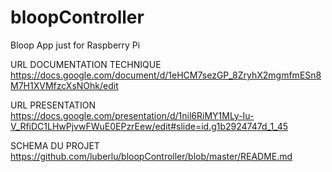# bloopController
Bloop App just for Raspberry Pi

URL DOCUMENTATION TECHNIQUE https://docs.google.com/document/d/1eHCM7sezGP_8ZryhX2mgmfmESn8M7H1XVMfzcXsNOhk/edit

URL PRESENTATION https://docs.google.com/presentation/d/1nil6RiMY1MLy-Iu-V_RfiDC1LHwPjvwFWuE0EPzrEew/edit#slide=id.g1b2924747d_1_45

SCHEMA DU PROJET https://github.com/luberlu/bloopController/blob/master/README.md
